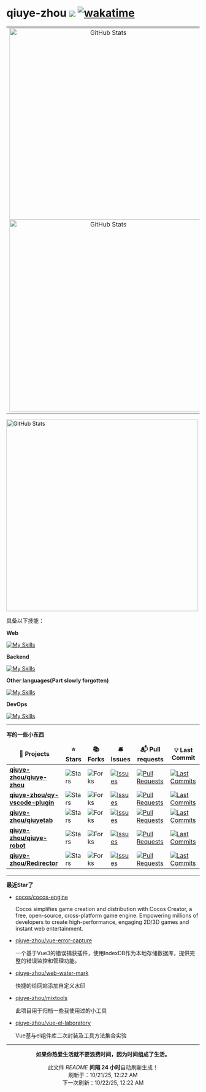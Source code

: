 # qiuye-zhou ![](https://visitor-badge.laobi.icu/badge?page_id=qiuye-zhou.readme) [![wakatime](https://wakatime.com/badge/user/9213dc96-df0d-4e66-b0bb-50f9e04e988c.svg)](https://wakatime.com/@9213dc96-df0d-4e66-b0bb-50f9e04e988c)

<table>
  <tr>
    <td align="center">
      <img width="500px" alt="GitHub Stats" src="https://github-readme-stats.vercel.app/api?username=qiuye-zhou&show_icons=true"/>
      <img width="500px" alt="GitHub Stats" src="https://github-readme-stats.vercel.app/api/top-langs/?username=qiuye-zhou&count_private=true&show_icons=true&layout=compact"/>
    </td>
    <td align="center">
      <img width="700px" alt="GitHub Stats" src="https://s21.ax1x.com/2025/08/30/pVcVrQO.png"/>
    </td>
  </tr>
</table>

<img width="500px" alt="GitHub Stats" src="https://leetcard.jacoblin.cool/qiuye-zh?theme=light&font=Rasa&site=cn"/>

具备以下技能：

**Web**

[![My Skills](https://skillicons.dev/icons?i=html,css,js,ts,vue,react,tailwind,windicss,sass,pinia,vite,jquery,nextjs,nuxtjs,jest,rollupjs,electron&perline=10)](https://skillicons.dev)

**Backend**

[![My Skills](https://skillicons.dev/icons?i=nestjs,express,nodejs,mysql,mongodb,redis&perline=10)](https://skillicons.dev)

**Other languages(Part slowly forgotten)**

[![My Skills](https://skillicons.dev/icons?i=cpp,c,java&perline=10)](https://skillicons.dev)

**DevOps**

[![My Skills](https://skillicons.dev/icons?i=github,vscode,visualstudio,git,gitlab,stackoverflow,pnpm,githubactions&perline=10)](https://skillicons.dev)

------------

**写的一些小东西**

<table><thead align=center><tr border: none;><td><b>🎁 Projects</b></td><td><b>⭐ Stars</b></td><td><b>📚 Forks</b></td><td><b>🛎 Issues</b></td><td><b>📬 Pull requests</b></td><td><b>💡 Last Commit</b></td></tr></thead><tbody><tr><td><a href=https://github.com/qiuye-zhou/qiuye-zhou><b>qiuye-zhou/qiuye-zhou</b></a></td><td><img alt=Stars src="https://img.shields.io/github/stars/qiuye-zhou/qiuye-zhou?style=flat-square&labelColor=343b41"></td><td><img alt=Forks src="https://img.shields.io/github/forks/qiuye-zhou/qiuye-zhou?style=flat-square&labelColor=343b41"></td><td><a href=https://github.com/qiuye-zhou/qiuye-zhou/issues target=_blank><img alt=Issues src="https://img.shields.io/github/issues/qiuye-zhou/qiuye-zhou?style=flat-square&labelColor=343b41"></a></td><td><a href=https://github.com/qiuye-zhou/qiuye-zhou/pulls target=_blank><img alt="Pull Requests"src="https://img.shields.io/github/issues-pr/qiuye-zhou/qiuye-zhou?style=flat-square&labelColor=343b41"></a></td><td><a href=https://github.com/qiuye-zhou/qiuye-zhou/commits target=_blank><img alt="Last Commits"src="https://img.shields.io/github/last-commit/qiuye-zhou/qiuye-zhou?style=flat-square&labelColor=343b41"></a></td></tr><tr><td><a href=https://github.com/qiuye-zhou/qy-vscode-plugin><b>qiuye-zhou/qy-vscode-plugin</b></a></td><td><img alt=Stars src="https://img.shields.io/github/stars/qiuye-zhou/qy-vscode-plugin?style=flat-square&labelColor=343b41"></td><td><img alt=Forks src="https://img.shields.io/github/forks/qiuye-zhou/qy-vscode-plugin?style=flat-square&labelColor=343b41"></td><td><a href=https://github.com/qiuye-zhou/qy-vscode-plugin/issues target=_blank><img alt=Issues src="https://img.shields.io/github/issues/qiuye-zhou/qy-vscode-plugin?style=flat-square&labelColor=343b41"></a></td><td><a href=https://github.com/qiuye-zhou/qy-vscode-plugin/pulls target=_blank><img alt="Pull Requests"src="https://img.shields.io/github/issues-pr/qiuye-zhou/qy-vscode-plugin?style=flat-square&labelColor=343b41"></a></td><td><a href=https://github.com/qiuye-zhou/qy-vscode-plugin/commits target=_blank><img alt="Last Commits"src="https://img.shields.io/github/last-commit/qiuye-zhou/qy-vscode-plugin?style=flat-square&labelColor=343b41"></a></td></tr><tr><td><a href=https://github.com/qiuye-zhou/qiuyetab><b>qiuye-zhou/qiuyetab</b></a></td><td><img alt=Stars src="https://img.shields.io/github/stars/qiuye-zhou/qiuyetab?style=flat-square&labelColor=343b41"></td><td><img alt=Forks src="https://img.shields.io/github/forks/qiuye-zhou/qiuyetab?style=flat-square&labelColor=343b41"></td><td><a href=https://github.com/qiuye-zhou/qiuyetab/issues target=_blank><img alt=Issues src="https://img.shields.io/github/issues/qiuye-zhou/qiuyetab?style=flat-square&labelColor=343b41"></a></td><td><a href=https://github.com/qiuye-zhou/qiuyetab/pulls target=_blank><img alt="Pull Requests"src="https://img.shields.io/github/issues-pr/qiuye-zhou/qiuyetab?style=flat-square&labelColor=343b41"></a></td><td><a href=https://github.com/qiuye-zhou/qiuyetab/commits target=_blank><img alt="Last Commits"src="https://img.shields.io/github/last-commit/qiuye-zhou/qiuyetab?style=flat-square&labelColor=343b41"></a></td></tr><tr><td><a href=https://github.com/qiuye-zhou/qiuye-robot><b>qiuye-zhou/qiuye-robot</b></a></td><td><img alt=Stars src="https://img.shields.io/github/stars/qiuye-zhou/qiuye-robot?style=flat-square&labelColor=343b41"></td><td><img alt=Forks src="https://img.shields.io/github/forks/qiuye-zhou/qiuye-robot?style=flat-square&labelColor=343b41"></td><td><a href=https://github.com/qiuye-zhou/qiuye-robot/issues target=_blank><img alt=Issues src="https://img.shields.io/github/issues/qiuye-zhou/qiuye-robot?style=flat-square&labelColor=343b41"></a></td><td><a href=https://github.com/qiuye-zhou/qiuye-robot/pulls target=_blank><img alt="Pull Requests"src="https://img.shields.io/github/issues-pr/qiuye-zhou/qiuye-robot?style=flat-square&labelColor=343b41"></a></td><td><a href=https://github.com/qiuye-zhou/qiuye-robot/commits target=_blank><img alt="Last Commits"src="https://img.shields.io/github/last-commit/qiuye-zhou/qiuye-robot?style=flat-square&labelColor=343b41"></a></td></tr><tr><td><a href=https://github.com/qiuye-zhou/Redirector><b>qiuye-zhou/Redirector</b></a></td><td><img alt=Stars src="https://img.shields.io/github/stars/qiuye-zhou/Redirector?style=flat-square&labelColor=343b41"></td><td><img alt=Forks src="https://img.shields.io/github/forks/qiuye-zhou/Redirector?style=flat-square&labelColor=343b41"></td><td><a href=https://github.com/qiuye-zhou/Redirector/issues target=_blank><img alt=Issues src="https://img.shields.io/github/issues/qiuye-zhou/Redirector?style=flat-square&labelColor=343b41"></a></td><td><a href=https://github.com/qiuye-zhou/Redirector/pulls target=_blank><img alt="Pull Requests"src="https://img.shields.io/github/issues-pr/qiuye-zhou/Redirector?style=flat-square&labelColor=343b41"></a></td><td><a href=https://github.com/qiuye-zhou/Redirector/commits target=_blank><img alt="Last Commits"src="https://img.shields.io/github/last-commit/qiuye-zhou/Redirector?style=flat-square&labelColor=343b41"></a></td></tr></tbody></table>

------------

**最近Star了**

<ul><li><a href=https://github.com/cocos/cocos-engine>cocos/cocos-engine</a><p>Cocos simplifies game creation and distribution with Cocos Creator, a free, open-source, cross-platform game engine. Empowering millions of developers to create high-performance, engaging 2D/3D games and instant web entertainment.</p></li><li><a href=https://github.com/qiuye-zhou/vue-error-capture>qiuye-zhou/vue-error-capture</a><p>一个基于Vue3的错误捕获插件，使用IndexDB作为本地存储数据库，提供完整的错误监控和管理功能。</p></li><li><a href=https://github.com/qiuye-zhou/web-water-mark>qiuye-zhou/web-water-mark</a><p>快捷的给网站添加自定义水印</p></li><li><a href=https://github.com/qiuye-zhou/mixtools>qiuye-zhou/mixtools</a><p>此项目用于归档一些我使用过的小工具</p></li><li><a href=https://github.com/qiuye-zhou/vue-el-laboratory>qiuye-zhou/vue-el-laboratory</a><p>Vue基与el组件库二次封装及工具方法集合实验</p></li></ul>

------------

<p align=center><strong>如果你热爱生活就不要浪费时间，因为时间组成了生活。</strong></p>
<p align=center>此文件 <i>README</i> <b>间隔 24 小时</b>自动刷新生成！<br>刷新于：10/21/25, 12:22 AM<br>下一次刷新：10/22/25, 12:22 AM</p>
